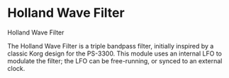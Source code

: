 # Holland Wave Filter
Holland Wave Filter

The Holland Wave Filter is a triple bandpass filter, initially inspired by a classic Korg design for the PS-3300. This module uses an internal LFO to modulate the filter; the LFO can be free-running, or synced to an external clock.
